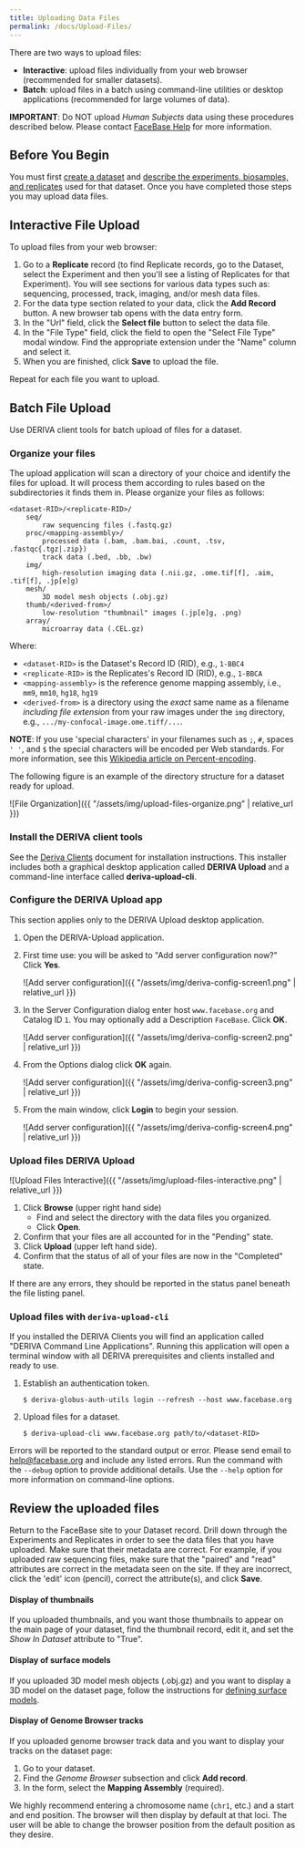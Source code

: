```yaml
---
title: Uploading Data Files
permalink: /docs/Upload-Files/
---
```


There are two ways to upload files:

- **Interactive**: upload files individually from your web browser (recommended for smaller datasets).
- **Batch**: upload files in a batch using command-line utilities or desktop applications (recommended for large volumes of data).

**IMPORTANT**: Do NOT upload _Human Subjects_ data using these procedures described below. Please contact [FaceBase Help](mailto:help@facebase.org) for more information.

## Before You Begin

You must first [create a dataset](../Create-a-Dataset/) and [describe the experiments, biosamples, and replicates](../Describe-Experiments-Biosamples-and-Replicates/) used for that dataset. Once you have completed those steps you may upload data files.

## Interactive File Upload

To upload files from your web browser:

1. Go to a **Replicate** record (to find Replicate records, go to the Dataset, select the Experiment and then you'll see a listing of Replicates for that Experiment). You will see sections for various data types such as: sequencing, processed, track, imaging, and/or mesh data files.
2. For the data type section related to your data, click the **Add Record** button. A new browser tab opens with the data entry form.
3. In the "Url" field, click the **Select file** button to select the data file.
4. In the "File Type" field, click the field to open the "Select File Type" modal window. Find the appropriate extension under the "Name" column and select it.
5. When you are finished, click **Save** to upload the file.

Repeat for each file you want to upload.

## Batch File Upload

Use DERIVA client tools for batch upload of files for a dataset.

### Organize your files

The upload application will scan a directory of your choice and identify the files for upload. It will process them according to rules based on the subdirectories it finds them in. Please organize your files as follows:

```
<dataset-RID>/<replicate-RID>/
    seq/
        raw sequencing files (.fastq.gz)
    proc/<mapping-assembly>/
        processed data (.bam, .bam.bai, .count, .tsv, .fastqc{.tgz|.zip})
        track data (.bed, .bb, .bw)
    img/
        high-resolution imaging data (.nii.gz, .ome.tif[f], .aim, .tif[f], .jp[e]g)
    mesh/
        3D model mesh objects (.obj.gz)
    thumb/<derived-from>/
        low-resolution "thumbnail" images (.jp[e]g, .png)
    array/
        microarray data (.CEL.gz)
```

Where:
- `<dataset-RID>` is the Dataset's Record ID (RID), e.g., `1-BBC4`
- `<replicate-RID>` is the Replicates's Record ID (RID), e.g., `1-BBCA`
- `<mapping-assembly>` is the reference genome mapping assembly, i.e., `mm9`,
    `mm10`, `hg18`, `hg19`
- `<derived-from>` is a directory using the _exact_ same name as a filename
    _including file extension_ from your raw images under the `img` directory,
    e.g., `.../my-confocal-image.ome.tiff/...`.

**NOTE**: If you use 'special characters' in your filenames such as `;`, `#`, 
spaces `' '`, and `$` the special characters will be encoded per Web standards. 
For more information, see this [Wikipedia article on Percent-encoding](https://en.wikipedia.org/wiki/Percent-encoding).

The following figure is an example of the directory structure for a dataset 
ready for upload.

![File Organization]({{ "/assets/img/upload-files-organize.png" | relative_url }})

### Install the DERIVA client tools

See the [Deriva Clients](../Deriva-Clients/) document for installation instructions. 
This installer includes both a graphical desktop application called **DERIVA Upload**
and a command-line interface called **deriva-upload-cli**.

### Configure the DERIVA Upload app

This section applies only to the DERIVA Upload desktop application.

1. Open the DERIVA-Upload application.
2. First time use: you will be asked to "Add server configuration now?" Click **Yes**.

    ![Add server configuration]({{ "/assets/img/deriva-config-screen1.png" | relative_url }})

3. In the Server Configuration dialog enter host `www.facebase.org` and Catalog ID `1`. You may optionally add a Description `FaceBase`. Click **OK**.

    ![Add server configuration]({{ "/assets/img/deriva-config-screen2.png" | relative_url }})

4. From the Options dialog click **OK** again.

    ![Add server configuration]({{ "/assets/img/deriva-config-screen3.png" | relative_url }})

5. From the main window, click **Login** to begin your session.

    ![Add server configuration]({{ "/assets/img/deriva-config-screen4.png" | relative_url }})


### Upload files DERIVA Upload

![Upload Files Interactive]({{ "/assets/img/upload-files-interactive.png" | relative_url }})

1. Click **Browse** (upper right hand side)
    - Find and select the directory with the data files you organized.
    - Click **Open**.
2. Confirm that your files are all accounted for in the "Pending" state.
3. Click **Upload** (upper left hand side).
4. Confirm that the status of all of your files are now in the "Completed" state.

If there are any errors, they should be reported in the status panel beneath the file listing panel.

### Upload files with `deriva-upload-cli`

If you installed the DERIVA Clients you will find an application called "DERIVA Command Line Applications".
Running this application will open a terminal window with all DERIVA prerequisites and clients installed 
and ready to use.

1. Establish an authentication token.
   ```commandline
   $ deriva-globus-auth-utils login --refresh --host www.facebase.org
   ```
2. Upload files for a dataset.
    ```commandline
    $ deriva-upload-cli www.facebase.org path/to/<dataset-RID>
    ```

Errors will be reported to the standard output or error. Please send email to [help@facebase.org](mailto:help@facebase.org) and 
include any listed errors. Run the command with the `--debug` option to provide additional details. Use the
`--help` option for more information on command-line options.

## Review the uploaded files

Return to the FaceBase site to your Dataset record. Drill down through the Experiments
and Replicates in order to see the data files that you have uploaded. Make sure that
their metadata are correct. For example, if you uploaded raw sequencing files, make sure 
that the "paired" and "read" attributes are correct in the metadata seen on the site. If 
they are incorrect, click the 'edit' icon (pencil), correct the attribute(s), and click **Save**.

#### Display of thumbnails

If you uploaded thumbnails, and you want those thumbnails to appear on the main page
of your dataset, find the thumbnail record, edit it, and set the *Show In Dataset*
attribute to "True".

#### Display of surface models

If you uploaded 3D model mesh objects (.obj.gz) and you want to display a 3D model on
the dataset page, follow the instructions for [defining surface models](../Define-Surface-Model/).

#### Display of Genome Browser tracks

If you uploaded genome browser track data and you want to display your tracks on the
dataset page:

1. Go to your dataset.
2. Find the *Genome Browser* subsection and click **Add record**.
3. In the form, select the **Mapping Assembly** (required).

We highly recommend entering a chromosome name (`chr1`, etc.) and a start and end position. The browser will then display by default at that loci. The user will be able to change the browser position from the default position as they desire.
